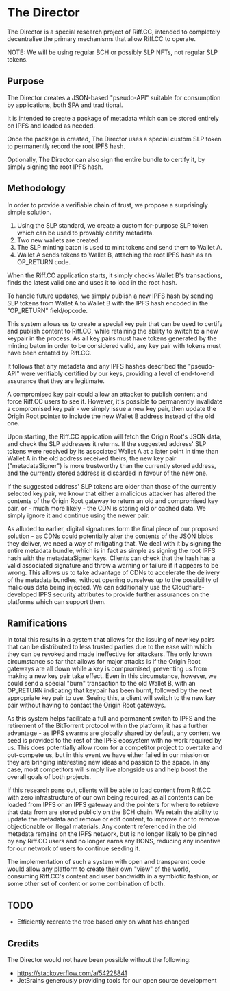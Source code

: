 # The Director
The Director is a special research project of Riff.CC, intended to completely decentralise the primary mechanisms that allow Riff.CC to operate.

NOTE: We will be using regular BCH or possibly SLP NFTs, not regular SLP tokens.
## Purpose
The Director creates a JSON-based "pseudo-API" suitable for consumption by applications, both SPA and traditional.

It is intended to create a package of metadata which can be stored entirely on IPFS and loaded as needed.

Once the package is created, The Director uses a special custom SLP token to permanently record the root IPFS hash.

Optionally, The Director can also sign the entire bundle to certify it, by simply signing the root IPFS hash.

## Methodology
In order to provide a verifiable chain of trust, we propose a surprisingly simple solution.

1. Using the SLP standard, we create a custom for-purpose SLP token which can be used to provably certify metadata.
2. Two new wallets are created.
3. The SLP minting baton is used to mint tokens and send them to Wallet A.
4. Wallet A sends tokens to Wallet B, attaching the root IPFS hash as an OP_RETURN code.

When the Riff.CC application starts, it simply checks Wallet B's transactions, finds the latest valid one and uses it to load in the root hash.

To handle future updates, we simply publish a new IPFS hash by sending SLP tokens from Wallet A to Wallet B with the IPFS hash encoded in the "OP_RETURN" field/opcode.

This system allows us to create a special key pair that can be used to certify and publish content to Riff.CC, while retaining the ability to switch to a new keypair in the process. As all key pairs must have tokens generated by the minting baton in order to be considered valid, any key pair with tokens must have been created by Riff.CC.

It follows that any metadata and any IPFS hashes described the "pseudo-API" were verifiably certified by our keys, providing a level of end-to-end assurance that they are legitimate.

A compromised key pair could allow an attacker to publish content and force Riff.CC users to see it. However, it's possible to permanently invalidate a compromised key pair - we simply issue a new key pair, then update the Origin Root pointer to include the new Wallet B address instead of the old one.

Upon starting, the Riff.CC application will fetch the Origin Root's JSON data, and check the SLP addresses it returns. If the suggested address' SLP tokens were received by its associated Wallet A at a later point in time than Wallet A in the old address received theirs, the new key pair ("metadataSigner") is more trustworthy than the currently stored address, and the currently stored address is discarded in favour of the new one.

If the suggested address' SLP tokens are older than those of the currently selected key pair, we know that either a malicious attacker has altered the contents of the Origin Root gateway to return an old and compromised key pair, or - much more likely - the CDN is storing old or cached data. We simply ignore it and continue using the newer pair.

As alluded to earlier, digital signatures form the final piece of our proposed solution - as CDNs could potentially alter the contents of the JSON blobs they deliver, we need a way of mitigating that. We deal with it by signing the entire metadata bundle, which is in fact as simple as signing the root IPFS hash with the metadataSigner keys. Clients can check that the hash has a valid associated signature and throw a warning or failure if it appears to be wrong. This allows us to take advantage of CDNs to accelerate the delivery of the metadata bundles, without opening ourselves up to the possibility of malicious data being injected. We can additionally use the Cloudflare-developed IPFS security attributes to provide further assurances on the platforms which can support them.

## Ramifications
In total this results in a system that allows for the issuing of new key pairs that can be distributed to less trusted parties due to the ease with which they can be revoked and made ineffective for attackers. The only known circumstance so far that allows for major attacks is if the Origin Root gateways are all down while a key is compromised, preventing us from making a new key pair take effect. Even in this circumstance, however, we could send a special  "burn" transaction to the old Wallet B, with an OP_RETURN indicating that keypair has been burnt, followed by the next appropriate key pair to use. Seeing this, a client will switch to the new key pair without having to contact the Origin Root gateways.

As this system helps facilitate a full and permanent switch to IPFS and the retirement of the BitTorrent protocol within the platform, it has a further advantage - as IPFS swarms are globally shared by default, any content we seed is provided to the rest of the IPFS ecosystem with no work required by us. This does potentially allow room for a competitor project to overtake and out-compete us, but in this event we have either failed in our mission or they are bringing interesting new ideas and passion to the space. In any case, most competitors will simply live alongside us and help boost the overall goals of both projects.
 
If this research pans out, clients will be able to load content from Riff.CC with zero infrastructure of our own being required, as all contents can be loaded from IPFS or an IPFS gateway and the pointers for where to retrieve that data from are stored publicly on the BCH chain. We retain the ability to update the metadata and remove or edit content, to improve it or to remove objectionable or illegal materials. Any content referenced in the old metadata remains on the IPFS network, but is no longer likely to be pinned by any Riff.CC users and no longer earns any BONS, reducing any incentive for our network of users to continue seeding it.

The implementation of such a system with open and transparent code would allow any platform to create their own "view" of the world, consuming Riff.CC's content and user bandwidth in a symbiotic fashion, or some other set of content or some combination of both.

## TODO
* Efficiently recreate the tree based only on what has changed

## Credits
The Director would not have been possible without the following:

* https://stackoverflow.com/a/54228841
* JetBrains generously providing tools for our open source development